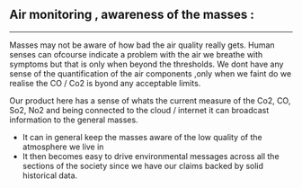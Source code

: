 ## Air monitoring , awareness of the masses :
****
Masses may not be aware of how bad the air quality really gets. Human senses can ofcourse indicate a problem with the air we breathe with symptoms but that is only when beyond the thresholds. We dont have any sense of the quantification of the air components ,only when we faint do we realise the CO / Co2 is byond any acceptable limits.

Our product here has a sense of whats the current measure of the Co2, CO, So2, No2 and being connected to the cloud / internet it can broadcast information to the general masses.

- It can in general keep the masses aware of the low quality of the atmosphere we live in
- It then becomes easy to drive environmental messages across all the sections of the society since we have our claims backed by solid historical data.
